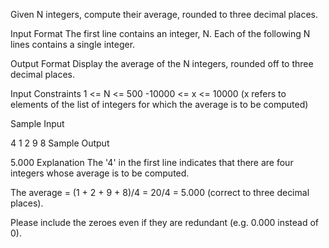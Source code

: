 Given N integers, compute their average, rounded to three decimal places.

Input Format
The first line contains an integer, N.
Each of the following N lines contains a single integer.

Output Format
Display the average of the N integers, rounded off to three decimal places.

Input Constraints
1 <= N <= 500
-10000 <= x <= 10000 (x refers to elements of the list of integers for which the average is to be computed)

Sample Input

4
1
2
9
8
Sample Output

5.000
Explanation
The '4' in the first line indicates that there are four integers whose average is to be computed.

The average = (1 + 2 + 9 + 8)/4 = 20/4 = 5.000 (correct to three decimal places).

Please include the zeroes even if they are redundant (e.g. 0.000 instead of 0).